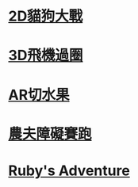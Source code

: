 # [2D貓狗大戰](https://github.com/nohano1l/gamedesign/tree/master/2D_catdogwar)

# [3D飛機過圈](https://github.com/nohano1l/gamedesign/tree/master/3D_flyinring)

# [AR切水果](https://github.com/nohano1l/gamedesign/tree/master/AR/fruitnija)

# [農夫障礙賽跑](https://github.com/nohano1l/gamedesign/tree/master/obstaclerun)

# [Ruby's Adventure](https://github.com/nohano1l/gamedesign/tree/master/2D_rubyadven)
